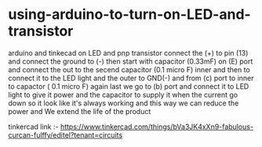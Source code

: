 # using-arduino-to-turn-on-LED-and-transistor
arduino and tinkecad on LED and pnp transistor
connect the (+) to pin (13) and connect the ground to (-) then start with capacitor (0.33mF) on (E) port and connect the out to the secend capacitor (0.1 micro F) inner and then to connect it to the LED light 
and the outer to GND(-) and from (c) port to inner to capactor ( 0.1 micro F) again 
last we go to (b) port and connect it to LED light to give it power and the capacitor to supply it when the current go down so it look like it's always working and this way we can reduce the power and We extend the life of the product 

tinkercad link :- https://www.tinkercad.com/things/bVa3JK4xXn9-fabulous-curcan-fulffy/editel?tenant=circuits
